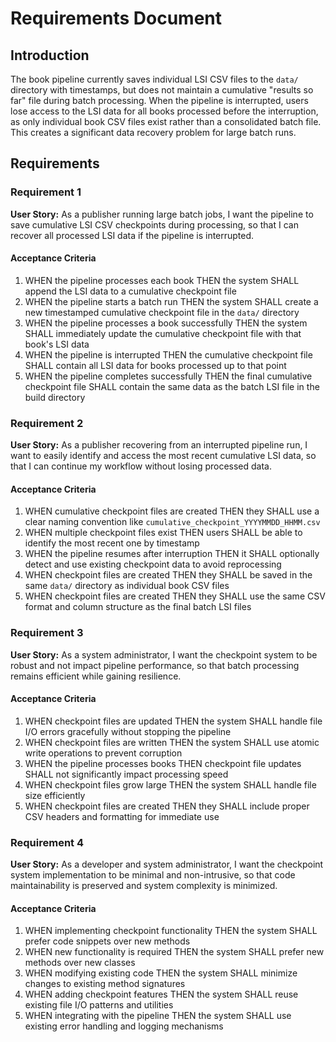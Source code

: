 # Requirements Document

## Introduction

The book pipeline currently saves individual LSI CSV files to the `data/` directory with timestamps, but does not maintain a cumulative "results so far" file during batch processing. When the pipeline is interrupted, users lose access to the LSI data for all books processed before the interruption, as only individual book CSV files exist rather than a consolidated batch file. This creates a significant data recovery problem for large batch runs.

## Requirements

### Requirement 1

**User Story:** As a publisher running large batch jobs, I want the pipeline to save cumulative LSI CSV checkpoints during processing, so that I can recover all processed LSI data if the pipeline is interrupted.

#### Acceptance Criteria

1. WHEN the pipeline processes each book THEN the system SHALL append the LSI data to a cumulative checkpoint file
2. WHEN the pipeline starts a batch run THEN the system SHALL create a new timestamped cumulative checkpoint file in the `data/` directory
3. WHEN the pipeline processes a book successfully THEN the system SHALL immediately update the cumulative checkpoint file with that book's LSI data
4. WHEN the pipeline is interrupted THEN the cumulative checkpoint file SHALL contain all LSI data for books processed up to that point
5. WHEN the pipeline completes successfully THEN the final cumulative checkpoint file SHALL contain the same data as the batch LSI file in the build directory

### Requirement 2

**User Story:** As a publisher recovering from an interrupted pipeline run, I want to easily identify and access the most recent cumulative LSI data, so that I can continue my workflow without losing processed data.

#### Acceptance Criteria

1. WHEN cumulative checkpoint files are created THEN they SHALL use a clear naming convention like `cumulative_checkpoint_YYYYMMDD_HHMM.csv`
2. WHEN multiple checkpoint files exist THEN users SHALL be able to identify the most recent one by timestamp
3. WHEN the pipeline resumes after interruption THEN it SHALL optionally detect and use existing checkpoint data to avoid reprocessing
4. WHEN checkpoint files are created THEN they SHALL be saved in the same `data/` directory as individual book CSV files
5. WHEN checkpoint files are created THEN they SHALL use the same CSV format and column structure as the final batch LSI files

### Requirement 3

**User Story:** As a system administrator, I want the checkpoint system to be robust and not impact pipeline performance, so that batch processing remains efficient while gaining resilience.

#### Acceptance Criteria

1. WHEN checkpoint files are updated THEN the system SHALL handle file I/O errors gracefully without stopping the pipeline
2. WHEN checkpoint files are written THEN the system SHALL use atomic write operations to prevent corruption
3. WHEN the pipeline processes books THEN checkpoint file updates SHALL not significantly impact processing speed
4. WHEN checkpoint files grow large THEN the system SHALL handle file size efficiently
5. WHEN checkpoint files are created THEN they SHALL include proper CSV headers and formatting for immediate use

### Requirement 4

**User Story:** As a developer and system administrator, I want the checkpoint system implementation to be minimal and non-intrusive, so that code maintainability is preserved and system complexity is minimized.

#### Acceptance Criteria

1. WHEN implementing checkpoint functionality THEN the system SHALL prefer code snippets over new methods
2. WHEN new functionality is required THEN the system SHALL prefer new methods over new classes
3. WHEN modifying existing code THEN the system SHALL minimize changes to existing method signatures
4. WHEN adding checkpoint features THEN the system SHALL reuse existing file I/O patterns and utilities
5. WHEN integrating with the pipeline THEN the system SHALL use existing error handling and logging mechanisms